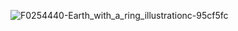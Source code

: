 ![F0254440-Earth_with_a_ring_illustrationc-95cf5fc](https://github.com/ExoticusFruit/ExoticusFruit/assets/66678273/edf7559e-fc96-411a-95c4-41cdb507f114)
